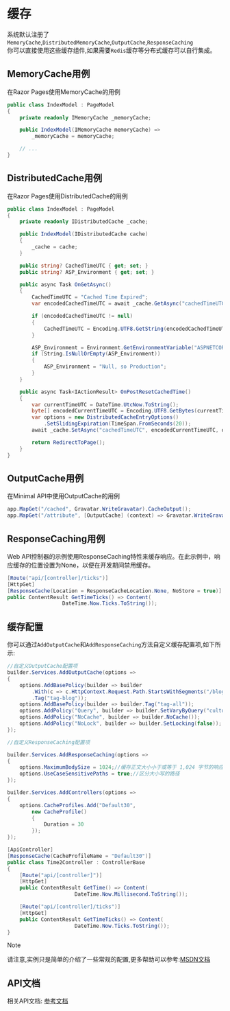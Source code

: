 ﻿缓存
=====================

系统默认注册了`MemoryCache`,`DistributedMemoryCache`,`OutputCache`,`ResponseCaching` <br/>
你可以直接使用这些缓存组件,如果需要`Redis`缓存等分布式缓存可以自行集成。

MemoryCache用例
--------------------
在Razor Pages使用MemoryCache的用例

```csharp
public class IndexModel : PageModel
{
    private readonly IMemoryCache _memoryCache;

    public IndexModel(IMemoryCache memoryCache) =>
        _memoryCache = memoryCache;

    // ...
}
```

DistributedCache用例
--------------------
在Razor Pages使用DistributedCache的用例

```csharp
public class IndexModel : PageModel
{
    private readonly IDistributedCache _cache;

    public IndexModel(IDistributedCache cache)
    {
        _cache = cache;
    }

    public string? CachedTimeUTC { get; set; }
    public string? ASP_Environment { get; set; }

    public async Task OnGetAsync()
    {
        CachedTimeUTC = "Cached Time Expired";
        var encodedCachedTimeUTC = await _cache.GetAsync("cachedTimeUTC");

        if (encodedCachedTimeUTC != null)
        {
            CachedTimeUTC = Encoding.UTF8.GetString(encodedCachedTimeUTC);
        }

        ASP_Environment = Environment.GetEnvironmentVariable("ASPNETCORE_ENVIRONMENT");
        if (String.IsNullOrEmpty(ASP_Environment))
        {
            ASP_Environment = "Null, so Production";
        }
    }

    public async Task<IActionResult> OnPostResetCachedTime()
    {
        var currentTimeUTC = DateTime.UtcNow.ToString();
        byte[] encodedCurrentTimeUTC = Encoding.UTF8.GetBytes(currentTimeUTC);
        var options = new DistributedCacheEntryOptions()
            .SetSlidingExpiration(TimeSpan.FromSeconds(20));
        await _cache.SetAsync("cachedTimeUTC", encodedCurrentTimeUTC, options);

        return RedirectToPage();
    }
}
```

OutputCache用例
--------------------
在Minimal API中使用OutputCache的用例


```csharp
app.MapGet("/cached", Gravatar.WriteGravatar).CacheOutput();
app.MapGet("/attribute", [OutputCache] (context) => Gravatar.WriteGravatar(context));
```

ResponseCaching用例
--------------------

Web API控制器的示例使用ResponseCaching特性来缓存响应。在此示例中，响应缓存的位置设置为None，以便在开发期间禁用缓存。


```csharp
[Route("api/[controller]/ticks")]
[HttpGet]
[ResponseCache(Location = ResponseCacheLocation.None, NoStore = true)]
public ContentResult GetTimeTicks() => Content(
                  DateTime.Now.Ticks.ToString());
```

缓存配置
---------------------

你可以通过`AddOutputCache`和`AddResponseCaching`方法自定义缓存配置项,如下所示:


```csharp
//自定义OutputCache配置项
builder.Services.AddOutputCache(options =>
{
    options.AddBasePolicy(builder => builder
        .With(c => c.HttpContext.Request.Path.StartsWithSegments("/blog"))
        .Tag("tag-blog"));
    options.AddBasePolicy(builder => builder.Tag("tag-all"));
    options.AddPolicy("Query", builder => builder.SetVaryByQuery("culture"));
    options.AddPolicy("NoCache", builder => builder.NoCache());
    options.AddPolicy("NoLock", builder => builder.SetLocking(false));
});

//自定义ResponseCaching配置项

builder.Services.AddResponseCaching(options =>
{
    options.MaximumBodySize = 1024;//缓存正文大小小于或等于 1,024 字节的响应
    options.UseCaseSensitivePaths = true;//区分大小写的路径
});

builder.Services.AddControllers(options =>
{
    options.CacheProfiles.Add("Default30",
        new CacheProfile()
        {
            Duration = 30
        });
});
```
```csharp
[ApiController]
[ResponseCache(CacheProfileName = "Default30")]
public class Time2Controller : ControllerBase
{
    [Route("api/[controller]")]
    [HttpGet]
    public ContentResult GetTime() => Content(
                      DateTime.Now.Millisecond.ToString());

    [Route("api/[controller]/ticks")]
    [HttpGet]
    public ContentResult GetTimeTicks() => Content(
                      DateTime.Now.Ticks.ToString());
}
```

> [!NOTE]
> 请注意,实例只是简单的介绍了一些常规的配置,更多帮助可以参考:[MSDN文档](https://learn.microsoft.com/zh-cn/aspnet/core/performance/caching/output?view=aspnetcore-9.0)






API文档
---------------------

相关API文档:
[参考文档](https://learn.microsoft.com/zh-cn/aspnet/core/performance/caching/overview?view=aspnetcore-9.0)